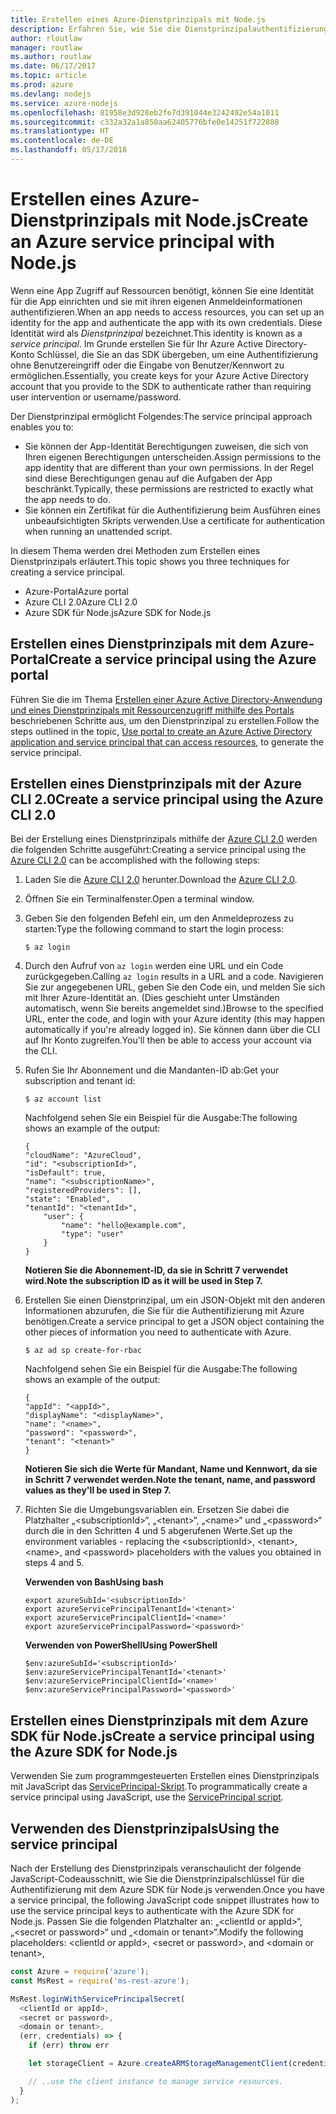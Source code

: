 ```yaml
---
title: Erstellen eines Azure-Dienstprinzipals mit Node.js
description: Erfahren Sie, wie Sie die Dienstprinzipalauthentifizierung über Node.js verwenden.
author: rloutlaw
manager: routlaw
ms.author: routlaw
ms.date: 06/17/2017
ms.topic: article
ms.prod: azure
ms.devlang: nodejs
ms.service: azure-nodejs
ms.openlocfilehash: 81958e3d928eb2fe7d391044e3242492e54a1011
ms.sourcegitcommit: c332a32a1a850aa62405776bfe0e14251f722888
ms.translationtype: HT
ms.contentlocale: de-DE
ms.lasthandoff: 05/17/2018
---
```

# <a name="create-an-azure-service-principal-with-nodejs"></a><span data-ttu-id="8350a-103">Erstellen eines Azure-Dienstprinzipals mit Node.js</span><span class="sxs-lookup"><span data-stu-id="8350a-103">Create an Azure service principal with Node.js</span></span> 

<span data-ttu-id="8350a-104">Wenn eine App Zugriff auf Ressourcen benötigt, können Sie eine Identität für die App einrichten und sie mit ihren eigenen Anmeldeinformationen authentifizieren.</span><span class="sxs-lookup"><span data-stu-id="8350a-104">When an app needs to access resources, you can set up an identity for the app and authenticate the app with its own credentials.</span></span> <span data-ttu-id="8350a-105">Diese Identität wird als *Dienstprinzipal* bezeichnet.</span><span class="sxs-lookup"><span data-stu-id="8350a-105">This identity is known as a *service principal*.</span></span> <span data-ttu-id="8350a-106">Im Grunde erstellen Sie für Ihr Azure Active Directory-Konto Schlüssel, die Sie an das SDK übergeben, um eine Authentifizierung ohne Benutzereingriff oder die Eingabe von Benutzer/Kennwort zu ermöglichen.</span><span class="sxs-lookup"><span data-stu-id="8350a-106">Essentially, you create keys for your Azure Active Directory account that you provide to the SDK to authenticate rather than requiring user intervention or username/password.</span></span>

<span data-ttu-id="8350a-107">Der Dienstprinzipal ermöglicht Folgendes:</span><span class="sxs-lookup"><span data-stu-id="8350a-107">The service principal approach enables you to:</span></span>
- <span data-ttu-id="8350a-108">Sie können der App-Identität Berechtigungen zuweisen, die sich von Ihren eigenen Berechtigungen unterscheiden.</span><span class="sxs-lookup"><span data-stu-id="8350a-108">Assign permissions to the app identity that are different than your own permissions.</span></span> <span data-ttu-id="8350a-109">In der Regel sind diese Berechtigungen genau auf die Aufgaben der App beschränkt.</span><span class="sxs-lookup"><span data-stu-id="8350a-109">Typically, these permissions are restricted to exactly what the app needs to do.</span></span>
- <span data-ttu-id="8350a-110">Sie können ein Zertifikat für die Authentifizierung beim Ausführen eines unbeaufsichtigten Skripts verwenden.</span><span class="sxs-lookup"><span data-stu-id="8350a-110">Use a certificate for authentication when running an unattended script.</span></span>

<span data-ttu-id="8350a-111">In diesem Thema werden drei Methoden zum Erstellen eines Dienstprinzipals erläutert.</span><span class="sxs-lookup"><span data-stu-id="8350a-111">This topic shows you three techniques for creating a service principal.</span></span>

- <span data-ttu-id="8350a-112">Azure-Portal</span><span class="sxs-lookup"><span data-stu-id="8350a-112">Azure portal</span></span>
- <span data-ttu-id="8350a-113">Azure CLI 2.0</span><span class="sxs-lookup"><span data-stu-id="8350a-113">Azure CLI 2.0</span></span>
- <span data-ttu-id="8350a-114">Azure SDK für Node.js</span><span class="sxs-lookup"><span data-stu-id="8350a-114">Azure SDK for Node.js</span></span>

## <a name="create-a-service-principal-using-the-azure-portal"></a><span data-ttu-id="8350a-115">Erstellen eines Dienstprinzipals mit dem Azure-Portal</span><span class="sxs-lookup"><span data-stu-id="8350a-115">Create a service principal using the Azure portal</span></span>

<span data-ttu-id="8350a-116">Führen Sie die im Thema [Erstellen einer Azure Active Directory-Anwendung und eines Dienstprinzipals mit Ressourcenzugriff mithilfe des Portals](https://azure.microsoft.com/documentation/articles/resource-group-create-service-principal-portal/) beschriebenen Schritte aus, um den Dienstprinzipal zu erstellen.</span><span class="sxs-lookup"><span data-stu-id="8350a-116">Follow the steps outlined in the topic, [Use portal to create an Azure Active Directory application and service principal that can access resources](https://azure.microsoft.com/documentation/articles/resource-group-create-service-principal-portal/), to generate the service principal.</span></span>

## <a name="create-a-service-principal-using-the-azure-cli-20"></a><span data-ttu-id="8350a-117">Erstellen eines Dienstprinzipals mit der Azure CLI 2.0</span><span class="sxs-lookup"><span data-stu-id="8350a-117">Create a service principal using the Azure CLI 2.0</span></span>

<span data-ttu-id="8350a-118">Bei der Erstellung eines Dienstprinzipals mithilfe der [Azure CLI 2.0](https://docs.microsoft.com/cli/azure/install-az-cli2) werden die folgenden Schritte ausgeführt:</span><span class="sxs-lookup"><span data-stu-id="8350a-118">Creating a service principal using the [Azure CLI 2.0](https://docs.microsoft.com/cli/azure/install-az-cli2) can be accomplished with the following steps:</span></span>

1. <span data-ttu-id="8350a-119">Laden Sie die [Azure CLI 2.0](https://docs.microsoft.com/cli/azure/install-az-cli2) herunter.</span><span class="sxs-lookup"><span data-stu-id="8350a-119">Download the [Azure CLI 2.0](https://docs.microsoft.com/cli/azure/install-az-cli2).</span></span>

2. <span data-ttu-id="8350a-120">Öffnen Sie ein Terminalfenster.</span><span class="sxs-lookup"><span data-stu-id="8350a-120">Open a terminal window.</span></span>

3. <span data-ttu-id="8350a-121">Geben Sie den folgenden Befehl ein, um den Anmeldeprozess zu starten:</span><span class="sxs-lookup"><span data-stu-id="8350a-121">Type the following command to start the login process:</span></span>

    ```shell
    $ az login
    ```

4. <span data-ttu-id="8350a-122">Durch den Aufruf von `az login` werden eine URL und ein Code zurückgegeben.</span><span class="sxs-lookup"><span data-stu-id="8350a-122">Calling `az login` results in a URL and a code.</span></span> <span data-ttu-id="8350a-123">Navigieren Sie zur angegebenen URL, geben Sie den Code ein, und melden Sie sich mit Ihrer Azure-Identität an. (Dies geschieht unter Umständen automatisch, wenn Sie bereits angemeldet sind.)</span><span class="sxs-lookup"><span data-stu-id="8350a-123">Browse to the specified URL, enter the code, and login with your Azure identity (this may happen automatically if you're already logged in).</span></span> <span data-ttu-id="8350a-124">Sie können dann über die CLI auf Ihr Konto zugreifen.</span><span class="sxs-lookup"><span data-stu-id="8350a-124">You'll then be able to access your account via the CLI.</span></span>

5. <span data-ttu-id="8350a-125">Rufen Sie Ihr Abonnement und die Mandanten-ID ab:</span><span class="sxs-lookup"><span data-stu-id="8350a-125">Get your subscription and tenant id:</span></span>

    ```shell
    $ az account list
    ```

    <span data-ttu-id="8350a-126">Nachfolgend sehen Sie ein Beispiel für die Ausgabe:</span><span class="sxs-lookup"><span data-stu-id="8350a-126">The following shows an example of the output:</span></span>

    ```shell
    {
    "cloudName": "AzureCloud",
    "id": "<subscriptionId>",
    "isDefault": true,
    "name": "<subscriptionName>",
    "registeredProviders": [],
    "state": "Enabled",
    "tenantId": "<tenantId>",
        "user": {
            "name": "hello@example.com",
            "type": "user"
        }
    }
    ```

    <span data-ttu-id="8350a-127">**Notieren Sie die Abonnement-ID, da sie in Schritt 7 verwendet wird.**</span><span class="sxs-lookup"><span data-stu-id="8350a-127">**Note the subscription ID as it will be used in Step 7.**</span></span>

6. <span data-ttu-id="8350a-128">Erstellen Sie einen Dienstprinzipal, um ein JSON-Objekt mit den anderen Informationen abzurufen, die Sie für die Authentifizierung mit Azure benötigen.</span><span class="sxs-lookup"><span data-stu-id="8350a-128">Create a service principal to get a JSON object containing the other pieces of information you need to authenticate with Azure.</span></span>

    ```shell
    $ az ad sp create-for-rbac
    ```

    <span data-ttu-id="8350a-129">Nachfolgend sehen Sie ein Beispiel für die Ausgabe:</span><span class="sxs-lookup"><span data-stu-id="8350a-129">The following shows an example of the output:</span></span>

    ```shell
    {
    "appId": "<appId>",
    "displayName": "<displayName>",
    "name": "<name>",
    "password": "<password>",
    "tenant": "<tenant>"
    }
    ```

    <span data-ttu-id="8350a-130">**Notieren Sie sich die Werte für Mandant, Name und Kennwort, da sie in Schritt 7 verwendet werden.**</span><span class="sxs-lookup"><span data-stu-id="8350a-130">**Note the tenant, name, and password values as they'll be used in Step 7.**</span></span>

7. <span data-ttu-id="8350a-131">Richten Sie die Umgebungsvariablen ein. Ersetzen Sie dabei die Platzhalter „&lt;subscriptionId>“, „&lt;tenant>“, „&lt;name>“ und „&lt;password>“ durch die in den Schritten 4 und 5 abgerufenen Werte.</span><span class="sxs-lookup"><span data-stu-id="8350a-131">Set up the environment variables - replacing the &lt;subscriptionId>, &lt;tenant>, &lt;name>, and &lt;password> placeholders with the values you obtained in steps 4 and 5.</span></span> 

    <span data-ttu-id="8350a-132">**Verwenden von Bash**</span><span class="sxs-lookup"><span data-stu-id="8350a-132">**Using bash**</span></span>

    ```shell
    export azureSubId='<subscriptionId>'
    export azureServicePrincipalTenantId='<tenant>'
    export azureServicePrincipalClientId='<name>'
    export azureServicePrincipalPassword='<password>'
    ```

    <span data-ttu-id="8350a-133">**Verwenden von PowerShell**</span><span class="sxs-lookup"><span data-stu-id="8350a-133">**Using PowerShell**</span></span>

    ```shell
    $env:azureSubId='<subscriptionId>'
    $env:azureServicePrincipalTenantId='<tenant>'
    $env:azureServicePrincipalClientId='<name>'
    $env:azureServicePrincipalPassword='<password>'
    ```

## <a name="create-a-service-principal-using-the-azure-sdk-for-nodejs"></a><span data-ttu-id="8350a-134">Erstellen eines Dienstprinzipals mit dem Azure SDK für Node.js</span><span class="sxs-lookup"><span data-stu-id="8350a-134">Create a service principal using the Azure SDK for Node.js</span></span>

<span data-ttu-id="8350a-135">Verwenden Sie zum programmgesteuerten Erstellen eines Dienstprinzipals mit JavaScript das [ServicePrincipal-Skript](https://github.com/Azure/azure-sdk-for-node/tree/master/Documentation/ServicePrincipal).</span><span class="sxs-lookup"><span data-stu-id="8350a-135">To programmatically create a service principal using JavaScript, use the [ServicePrincipal script](https://github.com/Azure/azure-sdk-for-node/tree/master/Documentation/ServicePrincipal).</span></span>   

## <a name="using-the-service-principal"></a><span data-ttu-id="8350a-136">Verwenden des Dienstprinzipals</span><span class="sxs-lookup"><span data-stu-id="8350a-136">Using the service principal</span></span>

<span data-ttu-id="8350a-137">Nach der Erstellung des Dienstprinzipals veranschaulicht der folgende JavaScript-Codeausschnitt, wie Sie die Dienstprinzipalschlüssel für die Authentifizierung mit dem Azure SDK für Node.js verwenden.</span><span class="sxs-lookup"><span data-stu-id="8350a-137">Once you have a service principal, the following JavaScript code snippet illustrates how to use the service principal keys to authenticate with the Azure SDK for Node.js.</span></span> <span data-ttu-id="8350a-138">Passen Sie die folgenden Platzhalter an: „&lt;clientId or appId>“, „&lt;secret or password>“ und „&lt;domain or tenant>“.</span><span class="sxs-lookup"><span data-stu-id="8350a-138">Modify the following placeholders: &lt;clientId or appId>, &lt;secret or password>, and &lt;domain or tenant>,</span></span>

```javascript
const Azure = require('azure');
const MsRest = require('ms-rest-azure');

MsRest.loginWithServicePrincipalSecret(
  <clientId or appId>,
  <secret or password>,
  <domain or tenant>,
  (err, credentials) => {
    if (err) throw err

    let storageClient = Azure.createARMStorageManagementClient(credentials, '<azure-subscription-id>');

    // ..use the client instance to manage service resources.
  }
);
```
